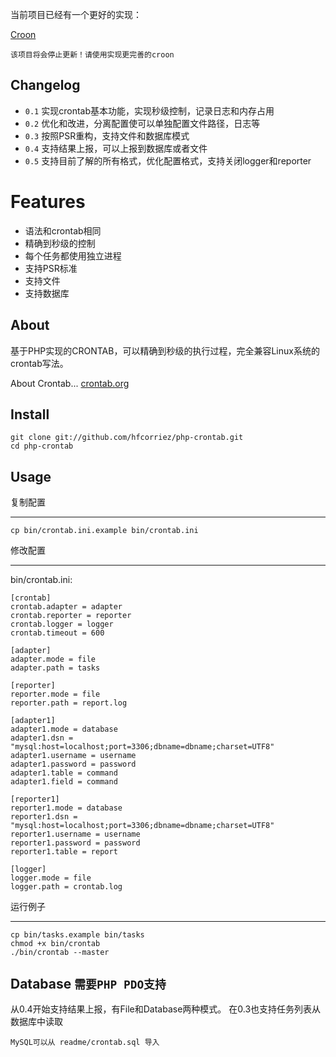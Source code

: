 当前项目已经有一个更好的实现：

[Croon](https://github.com/hfcorriez/croon)

`该项目将会停止更新！请使用实现更完善的croon`

## Changelog

- `0.1` 实现crontab基本功能，实现秒级控制，记录日志和内存占用
- `0.2` 优化和改进，分离配置使可以单独配置文件路径，日志等
- `0.3` 按照PSR重构，支持文件和数据库模式
- `0.4` 支持结果上报，可以上报到数据库或者文件
- `0.5` 支持目前了解的所有格式，优化配置格式，支持关闭logger和reporter

# Features

- 语法和crontab相同
- 精确到秒级的控制
- 每个任务都使用独立进程
- 支持PSR标准
- 支持文件
- 支持数据库

## About

基于PHP实现的CRONTAB，可以精确到秒级的执行过程，完全兼容Linux系统的crontab写法。

About Crontab... [crontab.org](http://crontab.org/)

## Install

    git clone git://github.com/hfcorriez/php-crontab.git
    cd php-crontab

## Usage

复制配置
____

    cp bin/crontab.ini.example bin/crontab.ini

修改配置
____
bin/crontab.ini:

    [crontab]
    crontab.adapter = adapter
    crontab.reporter = reporter
    crontab.logger = logger
    crontab.timeout = 600

    [adapter]
    adapter.mode = file
    adapter.path = tasks

    [reporter]
    reporter.mode = file
    reporter.path = report.log

    [adapter1]
    adapter1.mode = database
    adapter1.dsn = "mysql:host=localhost;port=3306;dbname=dbname;charset=UTF8"
    adapter1.username = username
    adapter1.password = password
    adapter1.table = command
    adapter1.field = command

    [reporter1]
    reporter1.mode = database
    reporter1.dsn = "mysql:host=localhost;port=3306;dbname=dbname;charset=UTF8"
    reporter1.username = username
    reporter1.password = password
    reporter1.table = report

    [logger]
    logger.mode = file
    logger.path = crontab.log


运行例子
____

    cp bin/tasks.example bin/tasks
    chmod +x bin/crontab
    ./bin/crontab --master

## Database `需要PHP PDO支持`
从0.4开始支持结果上报，有File和Database两种模式。
在0.3也支持任务列表从数据库中读取

    MySQL可以从 readme/crontab.sql 导入

